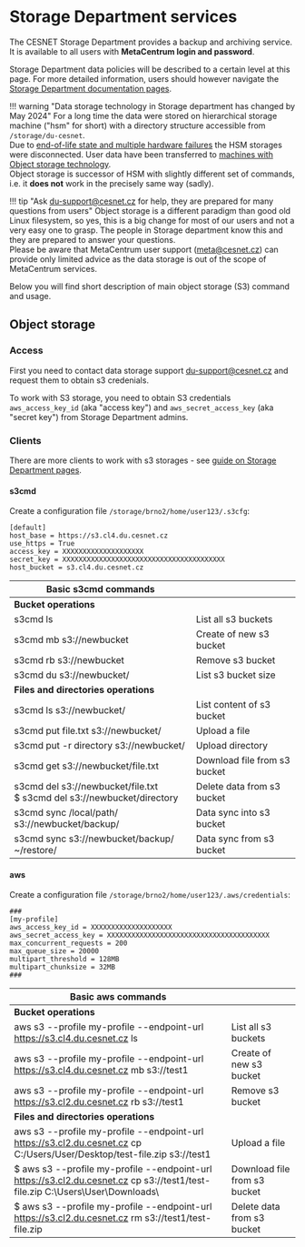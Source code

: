 # Storage Department services

The CESNET Storage Department provides a backup and archiving service. It is available to all users with **MetaCentrum login and password**.

Storage Department data policies will be described to a certain level at this page. For more detailed information, users should however navigate the [Storage Department documentation pages](https://du.cesnet.cz/en/start).

<!--
## Tape storage

!!! info "Data archiving and backup is not MetaCentrum service"
    From within MetaCentrum frontend, users can **ssh**/**scp** to Storage Department infrastructure. Information in this section is a rough overview of data services provided by Cesnet Storage Department. In case of problems/questions, we recommend to [contact Cesnet Storage Department](https://du.cesnet.cz/en/o_nas/start).

![pic](meta-vs-du-dirs.jpg)

Underlying infrastructure in Storage Department are **servers with hierarchical storage policy**. To increase redundancy of data, these discs contain several layers of storage media: first layer is a disk array, lower layers are made of MAIDs (Massive Array of Idle Drives) or magnetic tape libraries.

- Lower layers have bigger capacity but slower access times.
- Data are moved automatically among these layers based on their last usage.
- The most important consequence from the user's point of view is that the access to unused data may be slower than to the recently used ones.

**Current Storage Department servers**

| Server name | Mounted at | Note |
|-------------|------------|-------|
| storage-du-cesnet.metacentrum.cz | /storage/du-cesnet/ | for all Metacentrum users |
| storage-brno14.ceitec.metacentrum.cz | /storage/brno14-ceitec/ | for NCBR/CEITEC users only |

!!! warning
    Never leave data directly in the home, i.e. in` /storage/du-cesnet/home/META_username/`. The home directory should serve only to keep SSH keys, making links to directories with the actual data and other configuration files. To enforce this, there is tiny quota set on home directory (see further [info on Cesnet data storage service pages](https://du.cesnet.cz/en/navody/home-migrace-plzen/start)).

### Backup

- `/storage/du-cesnet/home/META_username/VO_metacentrum-tape_tape/`
- Use this option to backup data to protect data in case primary data are lost.
- Typically these data need not to be kept for a very long time.
- Files older than 12 months are automatically removed (they are considered as "expired").

### Archiving

- `/storage/du-cesnet/home/META_username/VO_metacentrum-tape_tape-archive/`
- Use this option to archive data you want to keep "forever".
- The directory has user quota set for volume of data and/or number of files.
- The data are not removed after a time (they do not "expire").
-->

!!! warning "Data storage technology in Storage department has changed by May 2024" 
    For a long time the data were stored on hierarchical storage machine ("hsm" for short) with a directory structure accessible from `/storage/du-cesnet`.<br/> Due to [end-of-life state and multiple hardware failures](https://du.cesnet.cz/en/novinky/start#termination_of_access_to_the_du4_repository_in_ostrava_-_2352024) the HSM storages were disconnected. User data have been transferred to [machines with Object storage technology](https://du.cesnet.cz/en/navody/object_storage/start).<br/> Object storage is successor of HSM with slightly different set of commands, i.e. it **does not** work in the precisely same way (sadly).

!!! tip "Ask <du-support@cesnet.cz> for help, they are prepared for many questions from users"
    Object storage is a different paradigm than good old Linux filesystem, so yes, this is a big change for most of our users and not a very easy one to grasp. The people in Storage department know this and they are prepared to answer your questions.<br/> Please be aware that MetaCentrum user support (<meta@cesnet.cz>) can provide only limited advice as the data storage is out of the scope of MetaCentrum services.

Below you will find short description of main object storage (S3) command and usage.

## Object storage

### Access

First you need to contact data storage support <du-support@cesnet.cz> and request them to obtain s3 credenials.

To work with S3 storage, you need to obtain S3 credentials `aws_access_key_id` (aka "access key") and `aws_secret_access_key` (aka "secret key") from Storage Department admins.

### Clients

There are more clients to work with s3 storages - see [guide on Storage Department pages](https://du.cesnet.cz/en/navody/object_storage/cesnet_s3/start).

#### s3cmd 

Create a configuration file `/storage/brno2/home/user123/.s3cfg`:

```
[default]
host_base = https://s3.cl4.du.cesnet.cz
use_https = True
access_key = XXXXXXXXXXXXXXXXXXXX  
secret_key = XXXXXXXXXXXXXXXXXXXXXXXXXXXXXXXXXXXXXXXX
host_bucket = s3.cl4.du.cesnet.cz
```

| Basic s3cmd commands||
|-----|-----|
| **Bucket operations** ||
| s3cmd ls | List all s3 buckets |
| s3cmd mb s3://newbucket | Create of new s3 bucket |
| s3cmd rb s3://newbucket | Remove s3 bucket |
| s3cmd du s3://newbucket/ | List s3 bucket size |
| **Files and directories operations** ||
| s3cmd ls s3://newbucket/ | List content of s3 bucket |
| s3cmd put file.txt s3://newbucket/ | Upload a file |
| s3cmd put -r directory s3://newbucket/ | Upload directory |
| s3cmd get s3://newbucket/file.txt | Download file from s3 bucket |
| s3cmd del s3://newbucket/file.txt<br/> $ s3cmd del s3://newbucket/directory | Delete data from s3 bucket |
| s3cmd sync /local/path/ s3://newbucket/backup/ | Data sync into s3 bucket |
| s3cmd sync s3://newbucket/backup/ ~/restore/ | Data sync from s3 bucket |


<!--
Examples:

```
#define CREDDIR, where you stored your S3 credentials for, default is your home directory
#S3CRED=/storage/brno2/home/<your-login-name>/.s3cfg

#stage in command for s5cmd
s5cmd --credentials-file "${S3CRED}" --profile profile-name --endpoint-url=https://s3.clX.du.cesnet.cz cp s3://my-bucket/h2o.com ${DATADIR}/

#stage out command for s5cmd
s5cmd --credentials-file "${S3CRED}" --profile profile-name --endpoint-url=https://s3.clX.du.cesnet.cz cp ${DATADIR}/h2o.out s3://my-bucket/
```
-->

#### aws 


Create a configuration file `/storage/brno2/home/user123/.aws/credentials`:

```
###
[my-profile]
aws_access_key_id = XXXXXXXXXXXXXXXXXXXX
aws_secret_access_key = XXXXXXXXXXXXXXXXXXXXXXXXXXXXXXXXXXXXXXXX
max_concurrent_requests = 200
max_queue_size = 20000
multipart_threshold = 128MB
multipart_chunksize = 32MB
###
```

| Basic aws commands||
|-----|-----|
| **Bucket operations** ||
| aws s3 --profile my-profile --endpoint-url https://s3.cl4.du.cesnet.cz ls | List all s3 buckets |
| aws s3 --profile my-profile --endpoint-url https://s3.cl4.du.cesnet.cz mb s3://test1 | Create of new s3 bucket |
| aws s3  --profile my-profile --endpoint-url https://s3.cl2.du.cesnet.cz rb s3://test1 | Remove s3 bucket |
| **Files and directories operations** ||
| aws s3 --profile my-profile --endpoint-url https://s3.cl2.du.cesnet.cz cp C:/Users/User/Desktop/test-file.zip s3://test1 | Upload a file |
| $ aws s3 --profile my-profile --endpoint-url https://s3.cl2.du.cesnet.cz cp s3://test1/test-file.zip C:\Users\User\Downloads\ | Download file from s3 bucket |
| $ aws s3 --profile my-profile --endpoint-url https://s3.cl2.du.cesnet.cz rm s3://test1/test-file.zip  | Delete data from s3 bucket |


<!--
Examples:


```
S3CRED=/storage/brno2/home/melounova/.aws/credentials
```
-->

<!--
#### rclone

Alternatively, you can use rclone tool, which is less handy for large data sets. In case of large data sets (tens of terabytes) please use s5cmd.
For rclone you need to create a credentials file (copy the content below) in your home dir, ie. `/storage/brno2/home/<your-login-name>/.config/rclone/rclone.conf`.

```
###
[profile-name]
type = s3
provider = Ceph
access_key_id = XXXXXXXXXXXXXXXXXXX
secret_access_key = XXXXXXXXXXXXXXXXXXXXXXXX
endpoint = s3.clX.du.cesnet.cz
acl = private
###
```


```
#define CREDDIR, where you stored your S3 credentials for, default is your home directory
#rclone example
#S3CRED=/storage/brno2/home/<your-login-name>/.config/rclone/rclone.conf
```

```
#stage in command for rclone
rclone sync --progress --fast-list --config ${S3CRED} profile-name:my-bucket/h2o.com  ${DATADIR}
```

```
#stage in command for rclone
rclone sync --progress --fast-list --config ${S3CRED} ${DATADIR}/h2o.out profile-name:my-bucket/  
```
-->

<!--
- describe the process [in RT ticket](https://rt.cesnet.cz/rt/Ticket/Display.html?id=1245495)
-->
